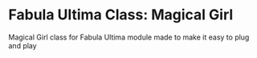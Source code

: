 # Fabula Ultima Class: Magical Girl
Magical Girl class for Fabula Ultima module made to make it easy to plug and play

